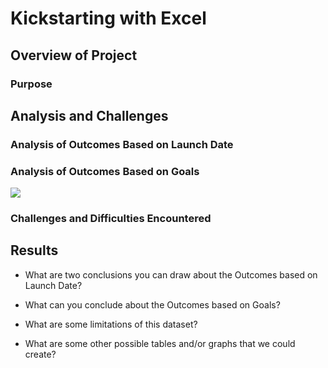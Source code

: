 # Kickstarting with Excel

## Overview of Project

### Purpose

## Analysis and Challenges

### Analysis of Outcomes Based on Launch Date

### Analysis of Outcomes Based on Goals
![](https://github.com/mzabrisk/kickstarter-analyis/blob/b685dffefca36fc6d18d47c7c6e1135311e55421/resources/Outcomes_vs_Goals.png)

### Challenges and Difficulties Encountered

## Results

- What are two conclusions you can draw about the Outcomes based on Launch Date?

- What can you conclude about the Outcomes based on Goals?

- What are some limitations of this dataset?

- What are some other possible tables and/or graphs that we could create?
